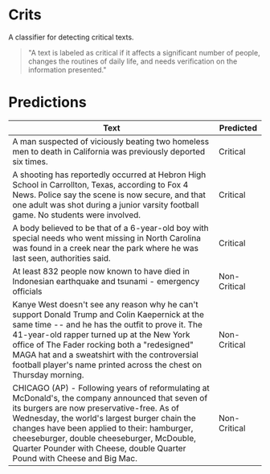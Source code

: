 Crits
=====
A classifier for detecting critical texts.

> "A text is labeled as critical if it affects a significant number of people, changes the routines of daily life, and needs verification on the information presented."


Predictions
==========

| Text                                                                                                                                                                                                                                                                                                                                                                     | Predicted |
| ------------------------------------------------------------------------------------------------------------------------------------------------------------------------------------------------------------------------------------------------------------------------------------------------------------------------------------------------------------------------ | -------------- |
| A man suspected of viciously beating two homeless men to death in California was previously deported six times.                                                                                                                                                                                                                                                          | Critical |
| A shooting has reportedly occurred at Hebron High School in Carrollton, Texas, according to Fox 4 News. Police say the scene is now secure, and that one adult was shot during a junior varsity football game. No students were involved.                                                                                                                                | Critical |
| A body believed to be that of a 6-year-old boy with special needs who went missing in North Carolina was found in a creek near the park where he was last seen, authorities said.                                                                                                                                                                                        | Critical |
| At least 832 people now known to have died in Indonesian earthquake and tsunami - emergency officials                                                                                                                                                                                                                                                                    | Non-Critical |
| Kanye West doesn't see any reason why he can't support Donald Trump and Colin Kaepernick at the same time -- and he has the outfit to prove it. The 41-year-old rapper turned up at the New York office of The Fader rocking both a "redesigned" MAGA hat and a sweatshirt with the controversial football player's name printed across the chest on Thursday morning.   | Non-Critical |
| CHICAGO (AP) - Following years of reformulating at McDonald's, the company announced that seven of its burgers are now preservative-free. As of Wednesday, the world's largest burger chain the changes have been applied to their: hamburger, cheeseburger, double cheeseburger, McDouble, Quarter Pounder with Cheese, double Quarter Pound with Cheese and Big Mac.   | Non-Critical |

